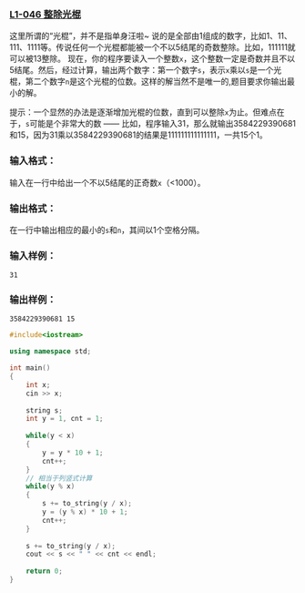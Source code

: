 ### [**L1-046 整除光棍**](https://pintia.cn/problem-sets/994805046380707840/problems/994805084284633088)



这里所谓的“光棍”，并不是指单身汪啦~ 说的是全部由1组成的数字，比如1、11、111、1111等。传说任何一个光棍都能被一个不以5结尾的奇数整除。比如，111111就可以被13整除。 现在，你的程序要读入一个整数`x`，这个整数一定是奇数并且不以5结尾。然后，经过计算，输出两个数字：第一个数字`s`，表示`x`乘以`s`是一个光棍，第二个数字`n`是这个光棍的位数。这样的解当然不是唯一的,题目要求你输出最小的解。

提示：一个显然的办法是逐渐增加光棍的位数，直到可以整除`x`为止。但难点在于，`s`可能是个非常大的数 —— 比如，程序输入31，那么就输出3584229390681和15，因为31乘以3584229390681的结果是111111111111111，一共15个1。

### 输入格式：

输入在一行中给出一个不以5结尾的正奇数`x`（<1000）。

### 输出格式：

在一行中输出相应的最小的`s`和`n`，其间以1个空格分隔。

### 输入样例：

```in
31
```

### 输出样例：

```out
3584229390681 15
```



```cpp
#include<iostream>

using namespace std;

int main()
{
    int x;
    cin >> x;
    
    string s;
    int y = 1, cnt = 1;
    
    while(y < x)
    {
        y = y * 10 + 1;
        cnt++;
    }
    // 相当于列竖式计算
    while(y % x)
    {
        s += to_string(y / x);
        y = (y % x) * 10 + 1;
        cnt++;
    }
    
    s += to_string(y / x);
    cout << s << " " << cnt << endl;
    
    return 0;
}
```

